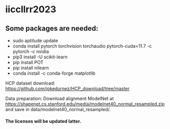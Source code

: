 # iiccllrr2023


## Some packages are needed:
- sudo aptitude update 
- conda install pytorch torchvision torchaudio pytorch-cuda=11.7 -c pytorch -c nvidia
- pip3 install -U scikit-learn
- pip install POT
- pip install nilearn
- conda install -c conda-forge matplotlib




HCP dataset download: 
https://github.com/jokedurnez/HCP_download/tree/master




Data preparation:
Download alignment ModelNet at https://shapenet.cs.stanford.edu/media/modelnet40_normal_resampled.zip and save in data/modelnet40_normal_resampled/.






#### The licenses will be updated latter. 
